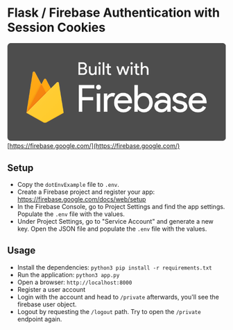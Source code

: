 # Flask / Firebase Authentication with Session Cookies

![Firebase Logo](fb_logo.png)
[https://firebase.google.com/](https://firebase.google.com/)

## Setup
* Copy the `dotEnvExample` file to `.env`.
* Create a Firebase project and register your app: https://firebase.google.com/docs/web/setup  
* In the Firebase Console, go to Project Settings and find the app settings. Populate the `.env` file with the values.
* Under Project Settings, go to "Service Account" and generate a new key. Open the JSON file and populate the `.env` file with the values.


## Usage
* Install the dependencies: `python3 pip install -r requirements.txt`  
* Run the application: `python3 app.py`
* Open a browser: `http://localhost:8000`
* Register a user account
* Login with the account and head to `/private` afterwards, you'll see the firebase user object.
* Logout by requesting the `/logout` path. Try to open the `/private` endpoint again.

